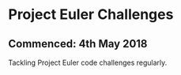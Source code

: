 # Project Euler Challenges

## Commenced: 4th May 2018

Tackling Project Euler code challenges regularly.